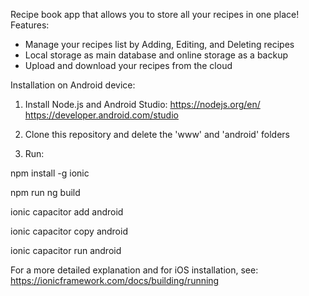Recipe book app that allows you to store all your recipes in one place!
Features:
- Manage your recipes list by Adding, Editing, and Deleting recipes
- Local storage as main database and online storage as a backup
- Upload and download your recipes from the cloud

Installation on Android device:

1. Install Node.js and Android Studio:
https://nodejs.org/en/
https://developer.android.com/studio

2. Clone this repository and delete the 'www' and 'android' folders

3. Run:

npm install -g ionic

npm run ng build

ionic capacitor add android

ionic capacitor copy android

ionic capacitor run android

For a more detailed explanation and for iOS installation, see:
https://ionicframework.com/docs/building/running
